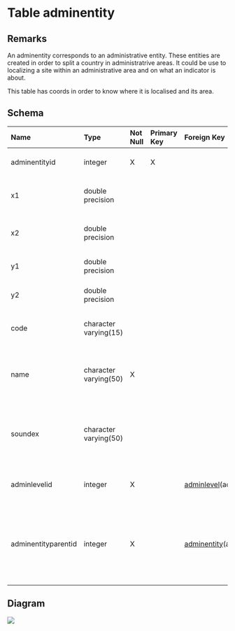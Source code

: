 # Table adminentity #
## Remarks ##
An adminentity corresponds to an administrative entity. These entities are created in order to split a country in administratrive areas.
It could be use to localizing a site within an administrative area and on what an indicator is about.

This table has coords in order to know where it is localised and its area.

## Schema ##
| **Name** | **Type** | **Not Null** | **Primary Key** | **Foreign Key** | **Remarks** |
|:---------|:---------|:-------------|:----------------|:----------------|:------------|
| adminentityid | integer  | X            | X               |                 | This is the primary key of the table. |
| x1       | double precision |              |                 |                 | The first abscissa of the area coords. |
| x2       | double precision |              |                 |                 | The second abscissa of the area coords. |
| y1       | double precision |              |                 |                 | The first ordinate of the area coords. |
| y2       | double precision |              |                 |                 | The second ordinate of the area coords. |
| code     | character varying(15) |              |                 |                 | This is a short name for the administrative entity. |
| name     | character varying(50) | X            |                 |                 | This is an human readable name for the administrative entity. |
| soundex  | character varying(50) |              |                 |                 | This is the soundex corresponding to the name of the administrative entity. |
| adminlevelid | integer  | X            |                 | [adminlevel](adminlevel.md)(adminlevelid) | This is a foreign key to the table adminlevel. |
| adminentityparentid | integer  | X            |                 | [adminentity](adminentity.md)(adminentityid) | This is a foreign key to the table adminentity. It corresponds to the administrative entity which is its parent. |

## Diagram ##
<img src='http://www.sigmah.org/svg_load.php?file=http://sigma-h.googlecode.com/svn/wiki/diagrams/adminentity.svg' />

